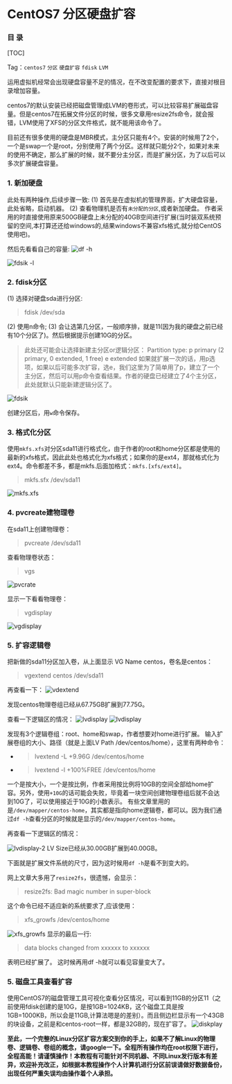 # CentOS7 分区硬盘扩容

### 目 录

[TOC]


Tag：`centos7` `分区` `硬盘扩容` `fdisk` `LVM`

运用虚拟机经常会出现硬盘容量不足的情况，在不改变配置的要求下，直接对根目录增加容量。

centos7的默认安装已经把磁盘管理成LVM的卷形式，可以比较容易扩展磁盘容量。但是centos7在拓展文件分区的时候，很多文章用resize2fs命令，就会报错，LVM使用了XFS的分区文件格式，就不能用该命令了。

目前还有很多使用的硬盘是MBR模式，主分区只能有4个。安装的时候用了2个，一个是swap一个是root，分别使用了两个分区。这样就只能分2个，如果对未来的使用不确定，那么扩展的时候，就不要分主分区，而是扩展分区，为了以后可以多次扩展硬盘容量。

### 1. 新加硬盘

此处有两种操作,后续步骤一致:
(1) 首先是在虚拟机的管理界面，扩大硬盘容量，此处省略，启动机器。
(2) 查看物理机是否有`未分配的分区`,或者新加硬盘。
作者采用的时直接使用原来500GB硬盘上未分配的40GB空间进行扩展(当时装双系统预留的空间,本打算还还给windows的,结果windows不兼容xfs格式,就分给CentOS使用吧)。

然后先看看自己的容量:
![df -h](./images/fdisk-img/df-h.png)

![fdsik -l](./images/fdisk-img/fdisk-l.png)

### 2. fdisk分区

(1) 选择对硬盘sda进行分区:
> fdisk /dev/sda

(2) 使用n命令;
(3) 会让选第几分区，一般顺序排，就是11(因为我的硬盘之前已经有10个分区了)。然后根据提示创建10G的分区。
> 此处还可能会让选择新建主分区or逻辑分区：
> Partition type:
   p   primary (2 primary, 0 extended, 1 free)
   e   extended
   如果就扩展一次的话，用p选项，如果以后可能多次扩容，选e，我们这里为了简单用了p，建立了一个主分区，然后可以用p命令查看结果。作者的硬盘已经建立了4个主分区，此处就默认只能新建逻辑分区了。

![fdsik](./images/fdisk-img/new-disk.png)

创建分区后，用`w`命令保存。

### 3. 格式化分区

使用`mkfs.xfs`对分区sda11进行格式化，由于作者的root和home分区都是使用的最新的xfs格式，因此此处也格式化为xfs格式；如果你的是ext4，那就格式化为ext4。命令都差不多，都是mkfs.后面加格式：`mkfs.[xfs/ext4]`。

> mkfs.sfx /dev/sda11

![mkfs.xfs](./images/fdisk-img/mkfs-xfs.png)

### 4. pvcreate建物理卷

在sda11上创建物理卷：
> pvcreate /dev/sda11

查看物理卷状态：
> vgs

![pvcrate](./images/fdisk-img/pvcreate.png)

显示一下看看物理卷：
> vgdisplay

![vgdisplay](./images/fdisk-img/vgdisplay.png)

### 5. 扩容逻辑卷

把新做的sda11分区加入卷，从上面显示 VG Name		centos，卷名是centos：

> vgextend centos /dev/sda11

再查看一下：
![vdextend](./images/fdisk-img/vgextend.png)

发现centos物理卷组已经从67.75GB扩展到77.75G。

查看一下逻辑区的情况：
![lvdisplay](./images/fdisk-img/lvdisplay.png)
![lvdisplay](./images/fdisk-img/lvdisplay-2.png)


发现有3个逻辑卷组：root、home和swap，作者想要对home进行扩展。
输入扩展卷组的大小、路径（就是上面LV Path                /dev/centos/home），这里有两种命令：
* > lvextend -L +9.96G /dev/centos/home
* > lvextend -l +100%FREE /dev/centos/home

一个是按大小，一个是按比例，作者采用按比例将10GB的空间全部给home扩容。另外，使用`+10G`的话可能会失败，毕竟着一块空间创建物理卷组后就不会达到10G了，可以使用接近于10G的小数表示。
有些文章里用的是`/dev/mapper/centos-home`，其实都是指向home逻辑卷，都可以。因为我们通过`df -h`查看分区的时候就是显示的`/dev/mapper/centos-home`。

再查看一下逻辑区的情况：

![lvdisplay-2](./images/fdisk-img/lvdisplay-3.png)
LV Size已经从30.00GB扩展到40.00GB。

下面就是扩展文件系统的尺寸，因为这时候用`df -h`是看不到变大的。

网上文章大多用了`resize2fs`，很遗憾，会显示：
> resize2fs: Bad magic number in super-block

这个命令已经不适应新的系统要求了,应该使用：

> xfs_growfs  /dev/centos/home

![xfs_growfs](./images/fdisk-img/xfs_growfs.png)
显示的最后一行:

> data blocks changed from xxxxxx to xxxxxx

表明已经扩展了。
这时候再用df -h就可以看见容量变大了。

### 5. 磁盘工具查看扩容

使用CentOS7的磁盘管理工具可视化查看分区情况，可以看到11GB的分区11（之前使用fdisk创建的是10G，是按1GB=1024KB，这个磁盘工具是按1GB=1000KB，所以会是11GB,计算法嗯是的差别）。而且侧边栏显示有一个43GB的块设备，之前是和centos-root一样，都是32GB的，现在扩容了。
![diskplay](./images/fdisk-img/diskplay.png)

**至此，一个完整的Linux分区扩容方案交到你的手上，如果不了解Linux的物理卷、逻辑卷、卷组的概念，请google一下。全程所有操作均在root权限下进行，全程高能！请谨慎操作！本教程有可能针对不同机器、不同Linux发行版本有差异，欢迎补充改正，如根据本教程操作个人计算机进行分区前误请做好数据备份，出现任何严重失误均由操作着个人承担。**